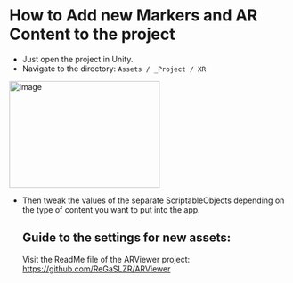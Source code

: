 # How to Add new Markers and AR Content to the project

- Just open the project in Unity.
- Navigate to the directory: `Assets / _Project / XR`
<img width="270" height="192" alt="image" src="https://github.com/user-attachments/assets/a775fc91-9091-41bc-8ce6-092038f6d180" />


- Then tweak the values of the separate ScriptableObjects depending on the type of content you want to put into the app.

  ## Guide to the settings for new assets:
  Visit the ReadMe file of the ARViewer project: https://github.com/ReGaSLZR/ARViewer
